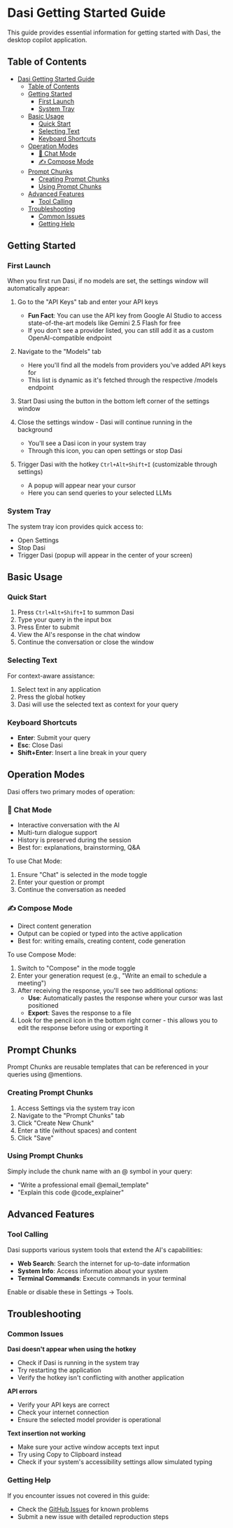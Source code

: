 # Dasi Getting Started Guide

This guide provides essential information for getting started with Dasi, the desktop copilot application.

## Table of Contents
- [Dasi Getting Started Guide](#dasi-getting-started-guide)
  - [Table of Contents](#table-of-contents)
  - [Getting Started](#getting-started)
    - [First Launch](#first-launch)
    - [System Tray](#system-tray)
  - [Basic Usage](#basic-usage)
    - [Quick Start](#quick-start)
    - [Selecting Text](#selecting-text)
    - [Keyboard Shortcuts](#keyboard-shortcuts)
  - [Operation Modes](#operation-modes)
    - [💬 Chat Mode](#-chat-mode)
    - [✍️ Compose Mode](#️-compose-mode)
  - [Prompt Chunks](#prompt-chunks)
    - [Creating Prompt Chunks](#creating-prompt-chunks)
    - [Using Prompt Chunks](#using-prompt-chunks)
  - [Advanced Features](#advanced-features)
    - [Tool Calling](#tool-calling)
  - [Troubleshooting](#troubleshooting)
    - [Common Issues](#common-issues)
    - [Getting Help](#getting-help)

## Getting Started

### First Launch
When you first run Dasi, if no models are set, the settings window will automatically appear:

1. Go to the "API Keys" tab and enter your API keys
   - **Fun Fact**: You can use the API key from Google AI Studio to access state-of-the-art models like Gemini 2.5 Flash for free
   - If you don't see a provider listed, you can still add it as a custom OpenAI-compatible endpoint

2. Navigate to the "Models" tab 
   - Here you'll find all the models from providers you've added API keys for
   - This list is dynamic as it's fetched through the respective /models endpoint

3. Start Dasi using the button in the bottom left corner of the settings window

4. Close the settings window - Dasi will continue running in the background
   - You'll see a Dasi icon in your system tray
   - Through this icon, you can open settings or stop Dasi

5. Trigger Dasi with the hotkey `Ctrl+Alt+Shift+I` (customizable through settings)
   - A popup will appear near your cursor
   - Here you can send queries to your selected LLMs

### System Tray
The system tray icon provides quick access to:
- Open Settings
- Stop Dasi
- Trigger Dasi (popup will appear in the center of your screen)

## Basic Usage

### Quick Start
1. Press `Ctrl+Alt+Shift+I` to summon Dasi
2. Type your query in the input box
3. Press Enter to submit
4. View the AI's response in the chat window
5. Continue the conversation or close the window

### Selecting Text
For context-aware assistance:
1. Select text in any application
2. Press the global hotkey
3. Dasi will use the selected text as context for your query

### Keyboard Shortcuts
- **Enter**: Submit your query
- **Esc**: Close Dasi
- **Shift+Enter**: Insert a line break in your query

## Operation Modes

Dasi offers two primary modes of operation:

### 💬 Chat Mode
- Interactive conversation with the AI
- Multi-turn dialogue support
- History is preserved during the session
- Best for: explanations, brainstorming, Q&A

To use Chat Mode:
1. Ensure "Chat" is selected in the mode toggle
2. Enter your question or prompt
3. Continue the conversation as needed

### ✍️ Compose Mode
- Direct content generation
- Output can be copied or typed into the active application
- Best for: writing emails, creating content, code generation

To use Compose Mode:
1. Switch to "Compose" in the mode toggle
2. Enter your generation request (e.g., "Write an email to schedule a meeting")
3. After receiving the response, you'll see two additional options:
   - **Use**: Automatically pastes the response where your cursor was last positioned
   - **Export**: Saves the response to a file
4. Look for the pencil icon in the bottom right corner - this allows you to edit the response before using or exporting it

## Prompt Chunks

Prompt Chunks are reusable templates that can be referenced in your queries using @mentions.

### Creating Prompt Chunks
1. Access Settings via the system tray icon
2. Navigate to the "Prompt Chunks" tab
3. Click "Create New Chunk"
4. Enter a title (without spaces) and content
5. Click "Save"

### Using Prompt Chunks
Simply include the chunk name with an @ symbol in your query:
- "Write a professional email @email_template"
- "Explain this code @code_explainer"

## Advanced Features

### Tool Calling
Dasi supports various system tools that extend the AI's capabilities:

- **Web Search**: Search the internet for up-to-date information
- **System Info**: Access information about your system
- **Terminal Commands**: Execute commands in your terminal

Enable or disable these in Settings → Tools.

## Troubleshooting

### Common Issues

**Dasi doesn't appear when using the hotkey**
- Check if Dasi is running in the system tray
- Try restarting the application
- Verify the hotkey isn't conflicting with another application

**API errors**
- Verify your API keys are correct
- Check your internet connection
- Ensure the selected model provider is operational

**Text insertion not working**
- Make sure your active window accepts text input
- Try using Copy to Clipboard instead
- Check if your system's accessibility settings allow simulated typing

### Getting Help
If you encounter issues not covered in this guide:
- Check the [GitHub Issues](https://github.com/Mithun-750/Dasi/issues) for known problems
- Submit a new issue with detailed reproduction steps 
